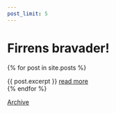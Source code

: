 ```yaml
---
post_limit: 5
---
```


# Firrens bravader!

{% for post in site.posts %}
<div>
	{{ post.excerpt }}
	<a href="{{ post.url }}">read more</a>
</div>
{% endfor %}

[Archive](/archive)


